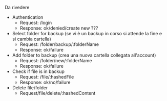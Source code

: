 Da rivedere

- Authentication
	- Request: /login
	- Response: ok/denied/create new ???
- Select folder for backup (se vi è un backup in corso si attende la fine e si cambia cartella)
	- Request: /folder/backup/:folderName
	- Response: ok/failure
- Add folder to backup (crea una nuova cartella collegata all'account)
	- Request: /folder/new/:folderName
	- Response: ok/failure
- Check if file is in backup
	- Request: /file/:hashedFile
	- Response: ok/no/failure
- Delete file/folder
	- Request/file/delete/:hashedContent
	


